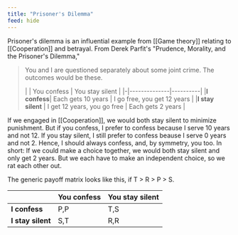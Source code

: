 ```yaml
---
title: "Prisoner's Dilemma"
feed: hide
---
```


Prisoner's dilemma is an influential example from [[Game theory]] relating to [[Cooperation]] and betrayal. From Derek Parfit's "Prudence, Morality, and the Prisoner's Dilemma,"

> You and I are questioned separately about some joint crime. The outcomes would be these. 
> 
> | | You confess | You stay silent |
|-|--------------|----------|
|**I confess**| Each gets 10 years | I go free, you get 12 years |
|**I stay silent** | I get 12 years, you go free | Each gets 2 years |

If we engaged in [[Cooperation]], we would both stay silent to minimize punishment. But if you confess, I prefer to confess because I serve 10 years and not 12. If you stay silent, I still prefer to confess beause I serve 0 years and not 2. Hence, I should always confess, and, by symmetry, you too. In short: If we could make a choice together, we would both stay silent and only get 2 years. But we each have to make an independent choice, so we rat each other out.

The generic payoff matrix looks like this, if T > R > P > S.

| | You confess | You stay silent |
|-|--------------|----------|
|**I confess**| P,P | T,S |
|**I stay silent** | S,T | R,R |